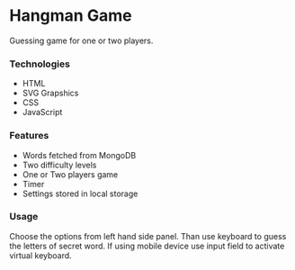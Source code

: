 # Hangman Game
Guessing game for one or two players.
### Technologies
* HTML
* SVG Grapshics
* CSS
* JavaScript

### Features
* Words fetched from MongoDB
* Two difficulty levels
* One or Two players game
* Timer
* Settings stored in local storage

### Usage
Choose the options from left hand side panel. Than use keyboard to guess the letters of secret word.
If using mobile device use input field to activate virtual keyboard.
